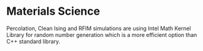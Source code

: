 # Materials Science

Percolation, Clean Ising and RFIM simulations are using Intel Math Kernel Library for random number generation which is a more efficient option than C++ standard library.
